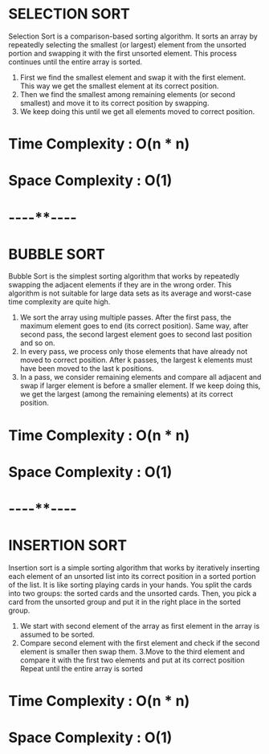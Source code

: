 # SELECTION SORT

Selection Sort is a comparison-based sorting algorithm. It sorts an array by repeatedly selecting the smallest (or largest) element from the unsorted portion and swapping it with the first unsorted element. This process continues until the entire array is sorted.

1. First we find the smallest element and swap it with the first element. This way we get the smallest element at its correct position.
2. Then we find the smallest among remaining elements (or second smallest) and move it to its correct position by swapping.
3. We keep doing this until we get all elements moved to correct position.

# Time Complexity : O(n * n) 
# Space Complexity : O(1)

# ----**---- #

# BUBBLE SORT

Bubble Sort is the simplest sorting algorithm that works by repeatedly swapping the adjacent elements if they are in the wrong order. This algorithm is not suitable for large data sets as its average and worst-case time complexity are quite high.

1. We sort the array using multiple passes. After the first pass, the maximum element goes to end (its correct position). Same way, after second pass, the second largest element goes to second last position and so on.
2. In every pass, we process only those elements that have already not moved to correct position. After k passes, the largest k elements must have been moved to the last k positions.
3. In a pass, we consider remaining elements and compare all adjacent and swap if larger element is before a smaller element. If we keep doing this, we get the largest (among the remaining elements) at its correct position.

# Time Complexity : O(n * n) 
# Space Complexity : O(1)

# ----**---- #

# INSERTION SORT

Insertion sort is a simple sorting algorithm that works by iteratively inserting each element of an unsorted list into its correct position in a sorted portion of the list. It is like sorting playing cards in your hands. You split the cards into two groups: the sorted cards and the unsorted cards. Then, you pick a card from the unsorted group and put it in the right place in the sorted group.

1. We start with second element of the array as first element in the array is assumed to be sorted.
2. Compare second element with the first element and check if the second element is smaller then swap them.
3.Move to the third element and compare it with the first two elements and put at its correct position
Repeat until the entire array is sorted

# Time Complexity : O(n * n) 
# Space Complexity : O(1)





